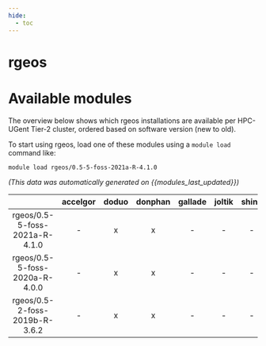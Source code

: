 ```yaml
---
hide:
  - toc
---
```


rgeos
=====

# Available modules


The overview below shows which rgeos installations are available per HPC-UGent Tier-2 cluster, ordered based on software version (new to old).

To start using rgeos, load one of these modules using a `module load` command like:

```shell
module load rgeos/0.5-5-foss-2021a-R-4.1.0
```

*(This data was automatically generated on {{modules_last_updated}})*  

| |accelgor|doduo|donphan|gallade|joltik|shinx|
| :---: | :---: | :---: | :---: | :---: | :---: | :---: |
|rgeos/0.5-5-foss-2021a-R-4.1.0|-|x|x|-|-|-|
|rgeos/0.5-5-foss-2020a-R-4.0.0|-|x|x|-|-|-|
|rgeos/0.5-2-foss-2019b-R-3.6.2|-|x|x|-|-|-|
